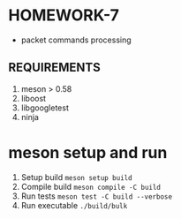 # HOMEWORK-7

+ packet commands processing

## REQUIREMENTS

1. meson > 0.58
2. liboost
3. libgoogletest
4. ninja

# meson setup and run

1.  Setup build `meson setup build`
2.  Compile build `meson compile -C build`
3.  Run tests `meson test -C build --verbose`
4.  Run executable `./build/bulk`

